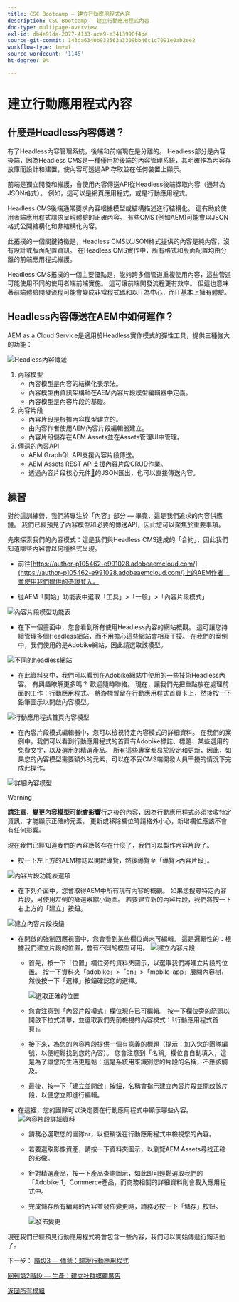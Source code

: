 ```yaml
---
title: CSC Bootcamp — 建立行動應用程式內容
description: CSC Bootcamp — 建立行動應用程式內容
doc-type: multipage-overview
exl-id: db4e91da-2077-4133-aca9-e3413990f4be
source-git-commit: 143da6340b932563a3309bb46c1c7091e0ab2ee2
workflow-type: tm+mt
source-wordcount: '1145'
ht-degree: 0%

---
```


# 建立行動應用程式內容

## 什麼是Headless內容傳送？

有了Headless內容管理系統，後端和前端現在是分離的。 Headless部分是內容後端，因為Headless CMS是一種僅用於後端的內容管理系統，其明確作為內容存放庫而設計和建置，使內容可透過API存取並在任何裝置上顯示。

前端是獨立開發和維護，會使用內容傳送API從Headless後端擷取內容（通常為JSON格式）。 例如，這可以是網頁應用程式，或是行動應用程式。

Headless CMS後端通常要求內容根據模型或結構描述進行結構化。 這有助於使用者端應用程式請求呈現體驗的正確內容。 有些CMS (例如AEM)可能會以JSON格式公開結構化和非結構化內容。

此拓撲的一個關鍵特徵是，Headless CMS以JSON格式提供的內容是純內容，沒有設計或版面配置資訊。 在Headless CMS實作中，所有格式和版面配置均由分離的前端應用程式維護。

Headless CMS拓撲的一個主要優點是，能夠跨多個管道重複使用內容，這些管道可能使用不同的使用者端前端實施。 這可讓前端開發流程更有效率。 但這也意味著前端體驗開發流程可能會變成非常程式碼和以IT為中心，而IT基本上擁有體驗。

## Headless內容傳送在AEM中如何運作？

AEM as a Cloud Service是適用於Headless實作模式的彈性工具，提供三種強大的功能：

![Headless內容傳遞](./images/prod-app-headless.png)

1. 內容模型
   - 內容模型是內容的結構化表示法。
   - 內容模型由資訊架構師在AEM內容片段模型編輯器中定義。
   - 內容模型是內容片段的基礎。
1. 內容片段
   - 內容片段是根據內容模型建立的。
   - 由內容作者使用AEM內容片段編輯器建立。
   - 內容片段儲存在AEM Assets並在Assets管理UI中管理。
1. 傳送的內容API
   - AEM GraphQL API支援內容片段傳送。
   - AEM Assets REST API支援內容片段CRUD作業。
   - 透過內容片段核心元件[&#128279;](https://experienceleague.adobe.com/docs/experience-manager-core-components/using/components/content-fragment-component.html?lang=en)的JSON匯出，也可以直接傳送內容。

## 練習

對於這訓練營，我們將專注於「內容」部分 — 畢竟，這是我們追求的內容供應鏈。 我們已經預見了內容模型和必要的傳送API，因此您可以聚焦於重要事項。

先來探索我們的內容模式：這是我們與Headless CMS達成的「合約」，因此我們知道哪些內容會以何種格式呈現。

- 前往[https://author-p105462-e991028.adobeaemcloud.com/](https://author-p105462-e991028.adobeaemcloud.com/)上的AEM作者，並使用我們提供的憑證登入。

- 從AEM「開始」功能表中選取「工具」\>「一般」\>「內容片段模式」

![內容片段模型功能表](./images/prod-app-cfm.png)

- 在下一個畫面中，您會看到所有使用Headless內容的網站概觀。 這可讓您持續管理多個Headless網站，而不用擔心這些網站會相互干擾。 在我們的案例中，我們使用的是Adobike網站，因此請選取該模型。

![不同的headless網站](./images/prod-app-cfm-folder.png)

- 在此資料夾中，我們可以看到在Adobike網站中使用的一些技術Headless內容。 有興趣瞭解更多嗎？ 歡迎隨時聯絡。 現在，讓我們先把重點放在處理前面的工作：行動應用程式。 將游標暫留在行動應用程式首頁卡上，然後按一下鉛筆圖示以開啟內容模型。

![行動應用程式首頁內容模型](./images/prod-app-created-cfm.png)

- 在內容片段模式編輯器中，您可以檢視特定內容模式的詳細資料。 在我們的案例中，我們可以看到行動應用程式的首頁有Adobike標誌、標題、某些選用的免費文字，以及選用的精選產品。 所有這些專案都易於設定和更新，因此，如果您的內容模型需要額外的元素，可以在不受CMS端開發人員干擾的情況下完成此操作。

![詳細內容模型](./images/prod-app-cfm-details.png)

>[!WARNING]
>
> **請注意，變更內容模型可能會影響**&#x200B;行之後的內容，因為行動應用程式必須接收特定資訊，才能顯示正確的元素。 更新或移除欄位時請格外小心，新增欄位應該不會有任何影響。

現在我們已經知道我們的內容應該存在什麼了，我們可以製作內容片段了。

- 按一下左上方的AEM標誌以開啟導覽，然後導覽至「導覽\>內容片段」。

![內容片段功能表選項](./images/prod-cf-ui.png)

- 在下列介面中，您會取得AEM中所有現有內容的概觀。 如果您搜尋特定內容片段，可使用左側的篩選器縮小範圍。 若要建立新的內容片段，我們將按一下右上方的「建立」按鈕。

![建立內容片段按鈕](./images/prod-app-create-cf.png)

- 在開啟的強制回應視窗中，您會看到某些欄位尚未可編輯。 這是邏輯性的：根據我們建立片段的位置，會有不同的模型可用。
  ![建立內容片段](./images/prod-app-create-cf-details.png)
   - 首先，按一下「位置」欄位旁的資料夾圖示，以選取我們將建立片段的位置。 按一下資料夾「adobike」\>「en」\>「mobile-app」展開內容樹，然後按一下「選擇」按鈕確認您的選擇。

     ![選取正確的位置](./images/prod-app-folder.png)
   - 您會注意到「內容片段模式」欄位現在已可編輯。 按一下欄位旁的箭頭以開啟下拉式清單，並選取我們先前檢視的內容模式：「行動應用程式首頁」。
   - 接下來，為您的內容片段提供一個有意義的標題（提示：加入您的團隊編號，以便輕鬆找到您的內容）。 您會注意到「名稱」欄位會自動填入，這是為了讓您的生活更輕鬆：這是系統用來識別您的片段的名稱，不應該觸及。
   - 最後，按一下「建立並開啟」按鈕，名稱會指示建立內容片段並開啟該片段，以便您立即進行編輯。

- 在這裡，您的團隊可以決定要在行動應用程式中顯示哪些內容。 ![內容片段詳細資料](./images/prod-cf-details.png)
   - 請務必選取您的團隊nr，以便稍後在行動應用程式中檢視您的內容。
   - 若要選取影像資產，請按一下資料夾圖示，以瀏覽AEM Assets尋找正確的影像。
   - 針對精選產品，按一下產品查詢圖示，如此即可輕鬆選取我們的「Adobike 1」Commerce產品，而商務相關的詳細資料則會載入應用程式中。
   - 完成儲存所有編寫的內容並發佈變更時，請務必按一下「儲存」按鈕。

     ![發佈變更](./images/prod-app-publish.png)

現在我們已經預見行動應用程式將會包含一些內容，我們可以開始傳遞行銷活動了。


下一步： [階段3 — 傳遞：驗證行動應用程式](../delivery/app.md)

[回到第2階段 — 生產：建立社群媒體廣告](./social.md)

[返回所有模組](../../overview.md)
